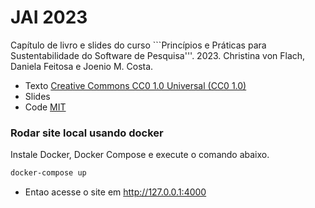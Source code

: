 # JAI 2023

Capítulo de livro e slides do curso ```Princípios e Práticas para Sustentabilidade do Software de Pesquisa'''.
2023. Christina von Flach, Daniela Feitosa e Joenio M. Costa.

- Texto [Creative Commons CC0 1.0 Universal (CC0 1.0)](https://creativecommons.org/publicdomain/zero/1.0/)
- Slides
- Code [MIT](https://opensource.org/license/mit/)

### Rodar site local usando docker

Instale Docker, Docker Compose e execute o comando abaixo.

```sh
docker-compose up
```

- Entao acesse o site em http://127.0.0.1:4000
